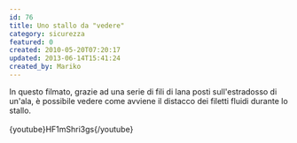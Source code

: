```yaml
---
id: 76
title: Uno stallo da "vedere"
category: sicurezza
featured: 0
created: 2010-05-20T07:20:17
updated: 2013-06-14T15:41:24
created_by: Mariko
---
```

<p>
 In questo filmato, grazie ad una serie di fili di lana posti sull'estradosso di un'ala, è possibile vedere come avviene il distacco dei filetti fluidi durante lo stallo.
 <br/>
 <br/>
 {youtube}HF1mShri3gs{/youtube}
</p>
